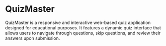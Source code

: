 # QuizMaster
QuizMaster is a responsive and interactive web-based quiz application designed for educational purposes. It features a dynamic quiz interface that allows users to navigate through questions, skip questions, and review their answers upon submission.
